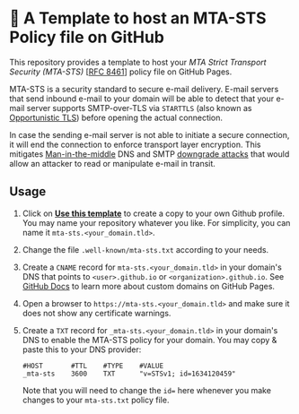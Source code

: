 # 📩 A Template to host an MTA-STS Policy file on GitHub

This repository provides a template to host your _MTA Strict Transport Security (MTA-STS)_ [[RFC 8461](https://datatracker.ietf.org/doc/html/rfc8461)] policy file on GitHub Pages.

MTA-STS is a security standard to secure e-mail delivery. E-mail servers that send inbound e-mail to your domain will be able to detect that your e-mail server supports SMTP-over-TLS via `STARTTLS` (also known as [Opportunistic TLS](https://en.wikipedia.org/wiki/Opportunistic_TLS)) before opening the actual connection.

In case the sending e-mail server is not able to initiate a secure connection, it will end the connection to enforce transport layer encryption. This mitigates [Man-in-the-middle](https://en.wikipedia.org/wiki/Man-in-the-middle_attack) DNS and SMTP [downgrade attacks](https://en.wikipedia.org/wiki/Downgrade_attack) that would allow an attacker to read or manipulate e-mail in transit.

## Usage

1. Click on [**Use this template**](https://github.com/jpawlowski/mta-sts.template/generate) to create a copy to your own Github profile.
   You may name your repository whatever you like. For simplicity, you can name it `mta-sts.<your_domain.tld>`.

2. Change the file `.well-known/mta-sts.txt` according to your needs.

3. Create a `CNAME` record for `mta-sts.<your_domain.tld>` in your domain's DNS that points to `<user>.github.io` or `<organization>.github.io`.
   See [GitHub Docs](https://docs.github.com/en/pages/configuring-a-custom-domain-for-your-github-pages-site/about-custom-domains-and-github-pages) to learn more about custom domains on GitHub Pages.

4. Open a browser to `https://mta-sts.<your_domain.tld>` and make sure it does not show any certificate warnings.

5. Create a `TXT` record for `_mta-sts.<your_domain.tld>` in your domain's DNS to enable the MTA-STS policy for your domain.
   You may copy & paste this to your DNS provider:

   ```dns
   #HOST       #TTL    #TYPE    #VALUE
   _mta-sts    3600    TXT      "v=STSv1; id=1634120459"
   ```

   Note that you will need to change the `id=` here whenever you make changes to your `mta-sts.txt` policy file.

